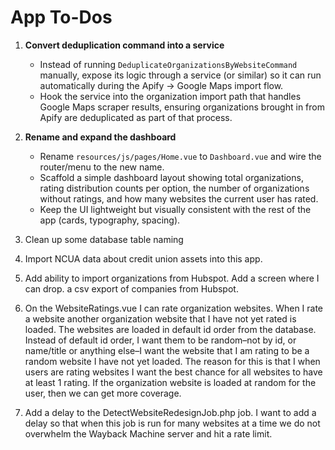 # App To-Dos

1. **Convert deduplication command into a service**

    - Instead of running `DeduplicateOrganizationsByWebsiteCommand` manually, expose its logic through a service (or similar) so it can run automatically during the Apify → Google Maps import flow.
    - Hook the service into the organization import path that handles Google Maps scraper results, ensuring organizations brought in from Apify are deduplicated as part of that process.

2. **Rename and expand the dashboard**

    - Rename `resources/js/pages/Home.vue` to `Dashboard.vue` and wire the router/menu to the new name.
    - Scaffold a simple dashboard layout showing total organizations, rating distribution counts per option, the number of organizations without ratings, and how many websites the current user has rated.
    - Keep the UI lightweight but visually consistent with the rest of the app (cards, typography, spacing).

3. Clean up some database table naming

4. Import NCUA data about credit union assets into this app.

5. Add ability to import organizations from Hubspot. Add a screen where I can drop. a csv export of companies from Hubspot.

6. On the WebsiteRatings.vue I can rate organization websites. When I rate a website another organization website that I have not yet rated is loaded. The websites are loaded in default id order from the database. Instead of default id order, I want them to be random–not by id, or name/title or anything else–I want the website that I am rating to be a random website I have not yet loaded. The reason for this is that I when users are rating websites I want the best chance for all websites to have at least 1 rating. If the organization website is loaded at random for the user, then we can get more coverage.

7. Add a delay to the DetectWebsiteRedesignJob.php job. I want to add a delay so that when this job is run for many websites at a time we do not overwhelm the Wayback Machine server and hit a rate limit.
